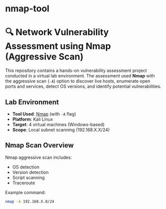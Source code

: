 # nmap-tool
# 🔍 Network Vulnerability Assessment using Nmap (Aggressive Scan)

This repository contains a hands-on vulnerability assessment project conducted in a virtual lab environment. The assessment used **Nmap** with the aggressive scan (`-A`) option to discover live hosts, enumerate open ports and services, detect OS versions, and identify potential vulnerabilities.


## Lab Environment

- **Tool Used**: [Nmap](https://nmap.org/) (with `-A` flag)
- **Platform**: Kali Linux
- **Target**: 4 virtual machines (Windows-based)
- **Scope**: Local subnet scanning (192.168.X.X/24)

## Nmap Scan Overview

Nmap aggressive scan includes:
- OS detection
- Version detection
- Script scanning
- Traceroute

Example command:
```bash
nmap -A 192.168.X.0/24

